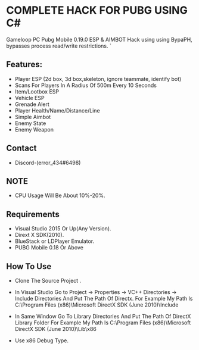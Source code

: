 # COMPLETE HACK FOR PUBG USING C#

Gameloop PC Pubg Mobile 0.19.0 ESP &amp; AIMBOT Hack using using BypaPH, bypasses process read/write restrictions.
`


## Features:
- Player ESP (2d box, 3d box,skeleton, ignore teammate, identify bot)
- Scans For Players In A Radius Of 500m Every 10 Seconds 
- Item/Lootbox ESP
- Vehicle ESP
- Grenade Alert
- Player Health/Name/Distance/Line
- Simple Aimbot
- Enemy State
- Enemy Weapon

## Contact 
- Discord-(error_434#6498)


## NOTE

* CPU Usage Will Be About 10%-20%.

## Requirements

* Visual Studio 2015 Or Up(Any Version).
* Dirext X SDK(2010).
* BlueStack or LDPlayer Emulator.
* PUBG Mobile 0.18 Or Above

## How To Use

* Clone The Source Project .

* In Visual Studio Go to Project -> Properties -> VC++ Directories -> Include Directories And Put The Path Of Directx. 
    For Example My Path Is C:\Program Files (x86)\Microsoft DirectX SDK (June 2010)\Include

* In Same Window Go To Library Directories And Put The Path Of DirectX Library Folder 
  For Example My Path Is C:\Program Files (x86)\Microsoft DirectX SDK (June 2010)\Lib\x86

* Use x86 Debug Type.

